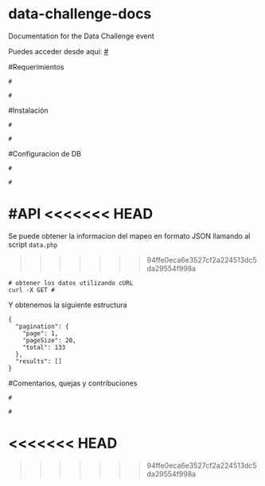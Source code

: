 # data-challenge-docs
Documentation for the Data Challenge event

Puedes acceder desde aquí: [#](#)

#Requerimientos

```
#

#

```

#Instalación

```
#

#

```

#Configuracion de DB

```
#

#

```

#API
<<<<<<< HEAD
=======
Se puede obtener la informacion del mapeo en formato JSON llamando al script ``data.php``
>>>>>>> 94ffe0eca6e3527cf2a224513dc5da29554f998a

```
# obtener los datos utilizando cURL
curl -X GET #

```

Y obtenemos la siguiente estructura

```
{
  "pagination": {
    "page": 1,
    "pageSize": 20,
    "total": 133
  },
  "results": []
}
```

#Comentarios, quejas y contribuciones

```
#

#

```
<<<<<<< HEAD
=======

>>>>>>> 94ffe0eca6e3527cf2a224513dc5da29554f998a
